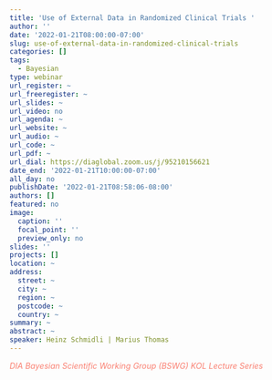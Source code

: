 ```yaml
---
title: 'Use of External Data in Randomized Clinical Trials '
author: ''
date: '2022-01-21T08:00:00-07:00'
slug: use-of-external-data-in-randomized-clinical-trials
categories: []
tags:
  - Bayesian
type: webinar
url_register: ~
url_freeregister: ~
url_slides: ~
url_video: no
url_agenda: ~
url_website: ~
url_audio: ~
url_code: ~
url_pdf: ~
url_dial: https://diaglobal.zoom.us/j/95210156621
date_end: '2022-01-21T10:00:00-07:00'
all_day: no
publishDate: '2022-01-21T08:58:06-08:00'
authors: []
featured: no
image:
  caption: ''
  focal_point: ''
  preview_only: no
slides: ''
projects: []
location: ~
address:
  street: ~
  city: ~
  region: ~
  postcode: ~
  country: ~
summary: ~
abstract: ~
speaker: Heinz Schmidli | Marius Thomas
---
```

<span style="color: salmon;">*DIA Bayesian Scientific Working Group (BSWG) KOL Lecture Series*</span>
<!--more-->
